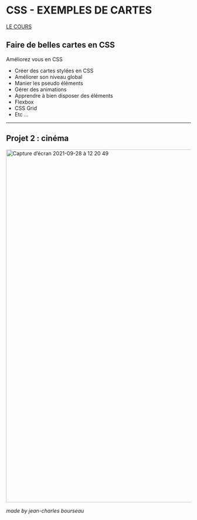 # CSS - EXEMPLES DE CARTES

[LE COURS](https://www.udemy.com/course/faire-de-belles-cartes-en-css/)

## Faire de belles cartes en CSS
Améliorez vous en CSS

- Créer des cartes stylées en CSS
- Améliorer son niveau global
- Manier les pseudo éléments
- Gérer des animations
- Apprendre à bien disposer des éléments
- Flexbox
- CSS Grid
- Etc …

---

## Projet 2 : cinéma

<img width="960" alt="Capture d’écran 2021-09-28 à 12 20 49" src="https://user-images.githubusercontent.com/5016747/135070163-0efc3640-693e-4179-8866-723b731bb915.png">

*made by jean-charles bourseau*
